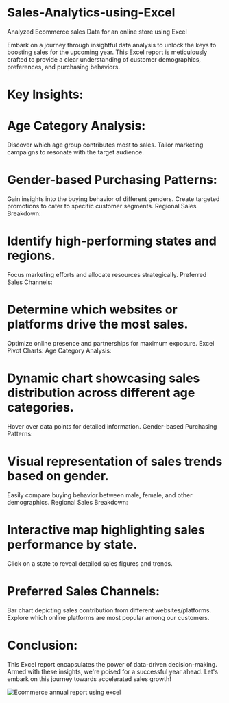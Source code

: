 # Sales-Analytics-using-Excel
Analyzed Ecommerce sales Data for an online store using Excel

Embark on a journey through insightful data analysis to unlock the keys to boosting sales for the upcoming year. This Excel report is meticulously crafted to provide a clear understanding of customer demographics, preferences, and purchasing behaviors.

# Key Insights:
# Age Category Analysis:

Discover which age group contributes most to sales.
Tailor marketing campaigns to resonate with the target audience.

# Gender-based Purchasing Patterns:

Gain insights into the buying behavior of different genders.
Create targeted promotions to cater to specific customer segments.
Regional Sales Breakdown:

# Identify high-performing states and regions.
Focus marketing efforts and allocate resources strategically.
Preferred Sales Channels:

# Determine which websites or platforms drive the most sales.
Optimize online presence and partnerships for maximum exposure.
Excel Pivot Charts:
Age Category Analysis:

# Dynamic chart showcasing sales distribution across different age categories.
Hover over data points for detailed information.
Gender-based Purchasing Patterns:

# Visual representation of sales trends based on gender.
Easily compare buying behavior between male, female, and other demographics.
Regional Sales Breakdown:

# Interactive map highlighting sales performance by state.
Click on a state to reveal detailed sales figures and trends.

# Preferred Sales Channels:
Bar chart depicting sales contribution from different websites/platforms.
Explore which online platforms are most popular among our customers.


# Conclusion:
This Excel report encapsulates the power of data-driven decision-making. Armed with these insights, we're poised for a successful year ahead. Let's embark on this journey towards accelerated sales growth!

![Ecommerce annual report using excel](https://github.com/Samayamy/Sales-Analytics-using-Excel/assets/53617164/bbc09acd-a123-47bc-a2da-e6a230c93995)
